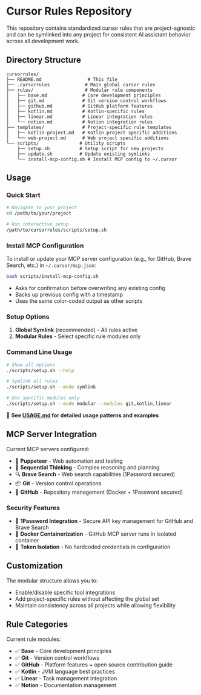 # Cursor Rules Repository

This repository contains standardized cursor rules that are project-agnostic and can be symlinked into any project for consistent AI assistant behavior across all development work.

## Directory Structure

```
cursorrules/
├── README.md                 # This file
├── .cursorrules             # Main global cursor rules
├── rules/                   # Modular rule components
│   ├── base.md             # Core development principles
│   ├── git.md              # Git version control workflows
│   ├── github.md           # GitHub platform features
│   ├── kotlin.md           # Kotlin-specific rules
│   ├── linear.md           # Linear integration rules
│   └── notion.md           # Notion integration rules
├── templates/              # Project-specific rule templates
│   ├── kotlin-project.md   # Kotlin project specific additions
│   └── web-project.md      # Web project specific additions
└── scripts/               # Utility scripts
    ├── setup.sh           # Setup script for new projects
    ├── update.sh          # Update existing symlinks
    └── install-mcp-config.sh # Install MCP config to ~/.cursor
```

## Usage

### Quick Start
```bash
# Navigate to your project
cd /path/to/your/project

# Run interactive setup
/path/to/cursorrules/scripts/setup.sh
```

### Install MCP Configuration
To install or update your MCP server configuration (e.g., for GitHub, Brave Search, etc.) in `~/.cursor/mcp.json`:

```bash
bash scripts/install-mcp-config.sh
```
- Asks for confirmation before overwriting any existing config
- Backs up previous config with a timestamp
- Uses the same color-coded output as other scripts

### Setup Options
1. **Global Symlink** (recommended) - All rules active
2. **Modular Rules** - Select specific rule modules only

### Command Line Usage
```bash
# Show all options
./scripts/setup.sh --help

# Symlink all rules
./scripts/setup.sh --mode symlink

# Use specific modules only
./scripts/setup.sh --mode modular --modules git,kotlin,linear
```

📖 **See [USAGE.md](./USAGE.md) for detailed usage patterns and examples**

## MCP Server Integration

Current MCP servers configured:
- 🤖 **Puppeteer** - Web automation and testing
- 🧠 **Sequential Thinking** - Complex reasoning and planning
- 🔍 **Brave Search** - Web search capabilities (1Password secured)
- 📦 **Git** - Version control operations
- 🐙 **GitHub** - Repository management (Docker + 1Password secured)

### Security Features
- 🔐 **1Password Integration** - Secure API key management for GitHub and Brave Search
- 🐳 **Docker Containerization** - GitHub MCP server runs in isolated container
- 🔑 **Token Isolation** - No hardcoded credentials in configuration

## Customization

The modular structure allows you to:
- Enable/disable specific tool integrations
- Add project-specific rules without affecting the global set
- Maintain consistency across all projects while allowing flexibility

## Rule Categories

Current rule modules:
- ✅ **Base** - Core development principles
- ✅ **Git** - Version control workflows
- ✅ **GitHub** - Platform features + open source contribution guide
- ✅ **Kotlin** - JVM language best practices
- ✅ **Linear** - Task management integration
- ✅ **Notion** - Documentation management 
